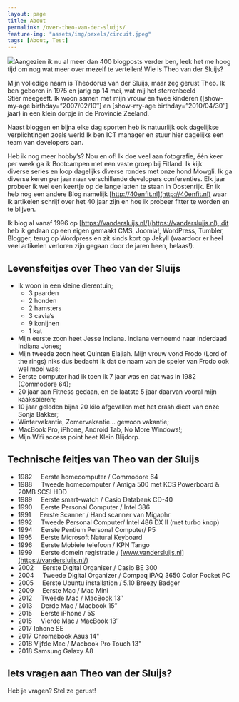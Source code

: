 ```yaml
---
layout: page
title: About
permalink: /over-theo-van-der-sluijs/
feature-img: "assets/img/pexels/circuit.jpeg"
tags: [About, Test]
---
```


![](http://www.gravatar.com/avatar/b40d3b7da056fcc44bf7792e4ed4bda3?s=200)Aangezien ik nu al meer dan 400 blogposts verder ben, leek het me hoog tijd om nog wat meer over mezelf te vertellen! Wie is Theo van der Sluijs?

Mijn volledige naam is Theodorus van der Sluijs, maar zeg gerust Theo. Ik ben geboren in 1975 en jarig op 14 mei, wat mij het sterrenbeeld Stier meegeeft. Ik woon samen met mijn vrouw en twee kinderen (\[show-my-age birthday=”2007/02/10″\] en \[show-my-age birthday=”2010/04/30″\] jaar) in een klein dorpje in de Provincie Zeeland.

Naast bloggen en bijna elke dag sporten heb ik natuurlijk ook dagelijkse verplichtingen zoals werk! Ik ben ICT manager en stuur hier dagelijks een team van developers aan.

Heb ik nog meer hobby’s? Nou en of! Ik doe veel aan fotografie, één keer per week ga ik Bootcampen met een vaste groep bij Fitland. Ik kijk diverse series en loop dagelijks diverse rondes met onze hond Mowgli. Ik ga diverse keren per jaar naar verschillende developers conferenties. Elk jaar probeer ik wel een keertje op de lange latten te staan in Oostenrijk. En ik heb nog een andere Blog namelijk [http://40enfit.nl](http://40enfit.nl) waar ik artikelen schrijf over het 40 jaar zijn en hoe ik probeer fitter te worden en te blijven.

Ik blog al vanaf 1996 op [https://vandersluijs.nl/](https://vandersluijs.nl), dit heb ik gedaan op een eigen gemaakt CMS, Joomla!, WordPress, Tumbler, Blogger, terug op Wordpress en zit sinds kort op Jekyll (waardoor er heel veel artikelen verloren zijn gegaan door de jaren heen, helaas!).

**Levensfeitjes over Theo van der Sluijs**
------------------------------------------

*   Ik woon in een kleine dierentuin;
    *   3 paarden
    *   2 honden
    *   2 hamsters
    *   3 cavia’s
    *   9 konijnen
    *   1 kat
*   Mijn eerste zoon heet Jesse Indiana. Indiana vernoemd naar inderdaad Indiana Jones;
*   Mijn tweede zoon heet Quinten Elajiah. Mijn vrouw vond Frodo (Lord of the rings) niks dus bedacht ik dat de naam van de speler van Frodo ook wel mooi was;
*   Eerste computer had ik toen ik 7 jaar was en dat was in 1982 (Commodore 64);
*   20 jaar aan Fitness gedaan, en de laatste 5 jaar daarvan vooral mijn kaakspieren;
*   10 jaar geleden bijna 20 kilo afgevallen met het crash dieet van onze Sonja Bakker;
*   Wintervakantie, Zomervakantie… gewoon vakantie;
*   MacBook Pro, iPhone, Android Tab, No More Windows!;
*   Mijn Wifi access point heet Klein Blijdorp.

Technische feitjes van Theo van der Sluijs
------------------------------------------

*   1982     Eerste homecomputer / Commodore 64
*   1988     Tweede homecomputer / Amiga 500 met KCS Powerboard & 20MB SCSI HDD
*   1989     Eerste smart-watch / Casio Databank CD-40
*   1990     Eerste Personal Computer / Intel 386
*   1991     Eerste Scanner / Hand scanner van Migaphr
*   1992     Tweede Personal Computer/ Intel 486 DX II (met turbo knop)
*   1994     Eerste Pentium Personal Computer/ P5
*   1995     Eerste Microsoft Natural Keyboard
*   1996     Eerste Mobiele telefoon / KPN Tango
*   1999     Eerste domein registratie / [www.vandersluijs.nl](https://vandersluijs.nl/)
*   2002     Eerste Digital Organiser / Casio BE 300
*   2004     Tweede Digital Organizer / Compaq iPAQ 3650 Color Pocket PC
*   2005     Eerste Ubuntu installation / 5.10 Breezy Badger
*   2009     Eerste Mac / Mac Mini
*   2012     Tweede Mac / MacBook 13″
*   2013     Derde Mac / Macbook 15″
*   2015     Eerste iPhone / 5S
*   2015     Vierde Mac / MacBook 13″
*   2017     Iphone SE
*   2017     Chromebook Asus 14"
*   2018     Vijfde Mac / Macbook Pro Touch 13"
*   2018     Samsung Galaxy A8

Iets vragen aan Theo van der Sluijs?
------------------------------------

Heb je vragen? Stel ze gerust!
